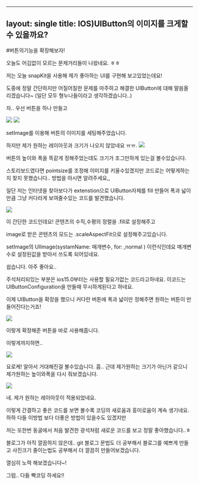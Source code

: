 
---
layout: single
title: IOS)UIButton의 이미지를 크게할수 있을까요?
---

#버튼의기능을 확장해보자!

오늘도 어김없이 모르는 문제거리들이 나왔네요. ㅎㅎ 

저는 오늘 snapKit을 사용해 제가 좋아하는 UI를 구현해 보고있었는데요! 

도중에 정말 간단하지만 어질어질한 문제를 마주하고 해결한 UIButton에 대해 말씀올리겠습니다~  (일단 모두 형누나들이라고 생각하겠습니다..)

자.. 우선  버튼을 하나 만들고

<img src="https://user-images.githubusercontent.com/90044171/160541597-b1a8e100-2387-421c-8ef4-bcd146f5add7.png">

<img src="https://user-images.githubusercontent.com/90044171/160542561-85b6c582-03c7-4423-ad47-157d55f8162d.png">


setImage를 이용해 버튼의 이미지를 세팅해주었습니다.

하지만 제가 원하는 레이아웃과 크기가 나오지 않았네요 ㅠㅠ.
​       <img src="https://user-images.githubusercontent.com/90044171/160542702-dd244704-e427-4390-9e25-2acf7ee3b530.png">


버튼의 높이와 폭을 똑같게 정해주었는데도 크기가 조그만하게 있는걸 볼수있습니다.

스토리보드였다면 pointsize를 조정해 이미지를 키울수있겠지만 코드로는 어떻게하는지 찾지 못했습니다.. 방법을 아시면 알려주세요,, 

일단 저는 인터넷을 찾아보다가  extenstion으로 UIButton자체를 fill 만들어 폭과 넓이 만큼 그냥 커다라게 보여줄수있는 코드를 발견했습니다.

<img src="https://user-images.githubusercontent.com/90044171/160542887-23a60a13-3412-4087-9ccc-1c89d7cfb360.png">

이 간단한 코드인데요! 콘텐츠의 수직,수평의 정렬을 .fill로 설정해주고 

image로 받은 콘텐츠의 모드는 .scaleAspectFit으로 설정해주고있습니다.

setImage의 UIImage(systamName: 매개변수, for: ,normal )  이런식인데요 매개변수로 설정된값을 받아서 쓰도록 되어있네요.

쉽습니다. 아주 좋아요..

주석처리되있는 부분은 ios15.0부터는 사용할 필요가없는 코드라고하네요. 이코드는 UIButtonConfiguration을 만들때 무시하게된다고 하네요. 



이제 UIButton을 확장을 했으니 커다란 버튼에 폭과 넓이만 정해주면 원하는 버튼이 만들어진다는거죠!

<img src="https://user-images.githubusercontent.com/90044171/160543284-5d3e5a97-16f0-47c7-b1d3-631f3ee0ce33.png">

이렇게 확장해준 버튼을 바로 사용해줍니다. 

이렇게까지하면..

<img src="https://user-images.githubusercontent.com/90044171/160543403-227a77ab-b586-43ae-917b-bfc32415ca02.png">

요로케! 알아서 거대해진걸 볼수있습니다.  흠.. 근데 제가원하는 크기가 아닌거 같으니 제가원하는 높이와폭을 다시 줘보겠습니다.  

<img src="https://user-images.githubusercontent.com/90044171/160543510-1fd96963-e4a8-4431-94fd-708b5ce2f07f.png">

네. 제가 원하는 레이아웃이 적용되었네요.  

이렇게 간결하고 좋은 코드를 보면 볼수록 코딩의 새로움과 흥미로움이 계속 생기네요. 하하 다들 이방법 보다 더좋은 방법이 있을수도 있겠지만 

저는 또한번 동굴에서 처음 발견한 광석처럼 새로운 코드를 보고 정말 좋아했습니다..ㅎ

블로그가 아직 깔끔하지 않은데.. 
git 블로그 문법도 더 공부해서 블로그를 예쁘게 만들고 사진크기 줄이는법도 공부해서 더 깔끔히 만들어보겠습니다.

열심히 노력 해보겠습니다~! 

그럼.. 다들 빡코딩 하세요!!



